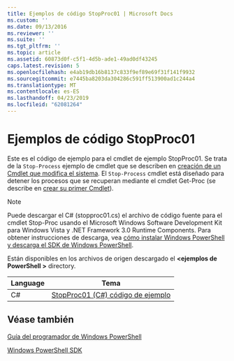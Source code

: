 ```yaml
---
title: Ejemplos de código StopProc01 | Microsoft Docs
ms.custom: ''
ms.date: 09/13/2016
ms.reviewer: ''
ms.suite: ''
ms.tgt_pltfrm: ''
ms.topic: article
ms.assetid: 60873d0f-c5f1-4d5b-ade1-49ad0df43245
caps.latest.revision: 5
ms.openlocfilehash: e4ab19db16b8137c833f9ef89e69f31f141f9932
ms.sourcegitcommit: e7445ba8203da304286c591ff513900ad1c244a4
ms.translationtype: MT
ms.contentlocale: es-ES
ms.lasthandoff: 04/23/2019
ms.locfileid: "62081264"
---
```

# <a name="stopproc01-code-samples"></a>Ejemplos de código StopProc01

Este es el código de ejemplo para el cmdlet de ejemplo StopProc01. Se trata de la `Stop-Process` ejemplo de cmdlet que se describen en [creación de un Cmdlet que modifica el sistema](../cmdlet/creating-a-cmdlet-that-modifies-the-system.md). El `Stop-Process` cmdlet está diseñado para detener los procesos que se recuperan mediante el cmdlet Get-Proc (se describe en [crear su primer Cmdlet](../cmdlet/creating-a-cmdlet-without-parameters.md)).

> [!NOTE]
> Puede descargar el C# (stopproc01.cs) el archivo de código fuente para el cmdlet Stop-Proc usando el Microsoft Windows Software Development Kit para Windows Vista y .NET Framework 3.0 Runtime Components. Para obtener instrucciones de descarga, vea [cómo instalar Windows PowerShell y descarga el SDK de Windows PowerShell](/powershell/developer/installing-the-windows-powershell-sdk).
>
> Están disponibles en los archivos de origen descargado el  **\<ejemplos de PowerShell >** directory.

|Language|Tema|
|--------------|-----------|
|C#|[StopProc01 (C#) código de ejemplo](./stopproc01-csharp-sample-code.md)|

## <a name="see-also"></a>Véase también

[Guía del programador de Windows PowerShell](./windows-powershell-programmer-s-guide.md)

[Windows PowerShell SDK](../windows-powershell-reference.md)
